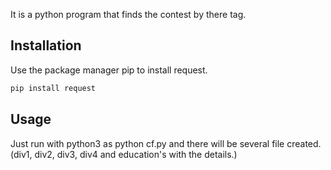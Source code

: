 It is a python program that finds the contest by there tag.

## Installation

Use the package manager pip to install request.

```bash
pip install request
```

## Usage

Just run with python3 as python cf.py and there will be several file created.(div1, div2, div3, div4 and education's with the details.)
